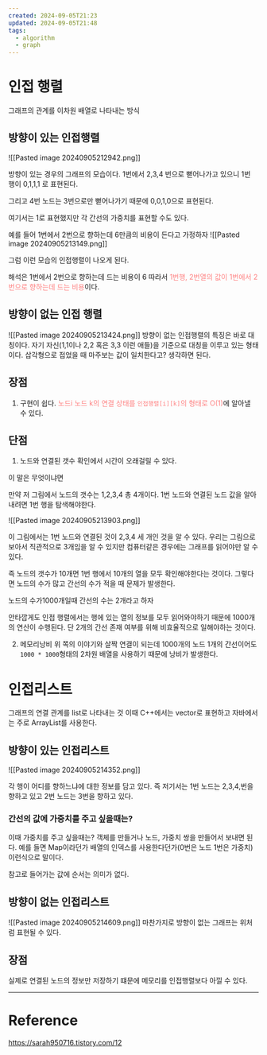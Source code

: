 ```yaml
---
created: 2024-09-05T21:23
updated: 2024-09-05T21:48
tags:
  - algorithm
  - graph
---
```

# 인접 행렬
그래프의 관계를 이차원 배열로 나타내는 방식
## 방향이 있는 인접행렬

![[Pasted image 20240905212942.png]]

방향이 있는 경우의 그래프의 모습이다. 
1번에서 2,3,4 번으로 뻗어나가고 있으니 
1번 행이 0,1,1,1 로 표현된다.

그리고 4번 노드는 3번으로만 뻗어나가기 때문에 
0,0,1,0으로 표현된다.

여기서는 1로 표현했지만 각 간선의 가중치를 표현할 수도 있다.

예를 들어 1번에서 2번으로 향하는데 6만큼의 비용이 든다고 가정하자 
![[Pasted image 20240905213149.png]]

그럼 이런 모습의 인접행렬이 나오게 된다.

해석은 1번에서 2번으로 향하는데 드는 비용이 6 
따라서 <span style="color:rgb(255, 128, 128)">1번행, 2번열의 값이 1번에서 2번으로 향하는데 드는 비용</span>이다. 


## 방향이 없는 인접 행렬
![[Pasted image 20240905213424.png]]
방향이 없는 인접행렬의 특징은 바로 대칭이다.
자기 자신(1,1이나 2,2 혹은 3,3 이런 애들)을 기준으로 대칭을 이루고 있는 형태이다. 
삽각형으로 접었을 때 마주보는 값이 일치한다고? 생각하면 된다. 


## 장점
1. 구현이 쉽다.
   <span style="color:rgb(255, 128, 128)">노드i 노드 k의 연결 상태를 `인접행렬[i][k]`의 형태로 O(1)</span>에 알아낼 수 있다.

## 단점
1. 노드와 연결된 갯수 확인에서 시간이 오래걸릴 수 있다.

이 말은 무엇이냐면 

만약 저 그림에서 노드의 갯수는 1,2,3,4 총 4개이다.
1번 노드와 연결된 노드 값을 알아내려면 1번 행을 탐색해야한다. 

![[Pasted image 20240905213903.png]]

이 그림에서는 1번 노드와 연결된 것이 2,3,4 세 개인 것을 알 수 있다.
우리는 그림으로 보아서 직관적으로 3개임을 알 수 있지만 컴퓨터같은 경우에는 그래프를 읽어야만 알 수 있다.

즉 노드의 갯수가 10개면 
1번 행에서 10개의 열을 모두 확인해야한다는 것이다. 
그렇다면 노드의 수가 많고 간선의 수가 적을 때 문제가 발생한다.

노드의 수가1000개일때 간선의 수는 2개라고 하자

안타깝게도 인접 행렬에서는 행에 있는 열의 정보를 모두 읽어와야하기 때문에 1000개의 연산이 수행된다. 단 2개의 간선 존재 여부를 위해 비효율적으로 일해야하는 것이다. 


2. 메모리낭비
위 쪽의 이야기와 살짝 연결이 되는데 1000개의 노드 1개의 간선이어도 `1000 * 1000`형태의 2차원 배열을 사용하기 때문에 낭비가 발생한다.
   

# 인접리스트
그래프의 연결 관계를 list로 나타내는 것
이때 C++에서는 vector로 표현하고 자바에서는 주로 ArrayList를 사용한다. 

## 방향이 있는 인접리스트
![[Pasted image 20240905214352.png]]

각 행이 어디를 향하느냐에 대한 정보를 담고 있다. 즉 저기서는
1번 노드는 2,3,4,번을 향하고 있고
2번 노드는 3번을 향하고 있다.

### 간선의 값에 가중치를 주고 싶을때는? 
이때 가중치를 주고 싶을때는? 객체를 만들거나 노드, 가중치 쌍을 만들어서 보내면 된다. 예를 들면 Map이라던가 배열의 인덱스를 사용한다던가(0번은 노드 1번은 가중치) 이런식으로 말이다. 

참고로 들어가는 값에 순서는 의미가 없다.


## 방향이 없는 인접리스트
![[Pasted image 20240905214609.png]]
마찬가지로 방향이 없는 그래프는 위처럼 표현될 수 있다. 
## 장점
실제로 연결된 노드의 정보만 저장하기 떄문에 메모리를 인접행렬보다 아낄 수 있다.











---
# Reference
https://sarah950716.tistory.com/12